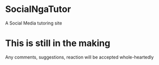 # SocialNgaTutor
A Social Media tutoring site

# This is still in the making
Any comments, suggestions, reaction 
will be accepted whole-heartedly
